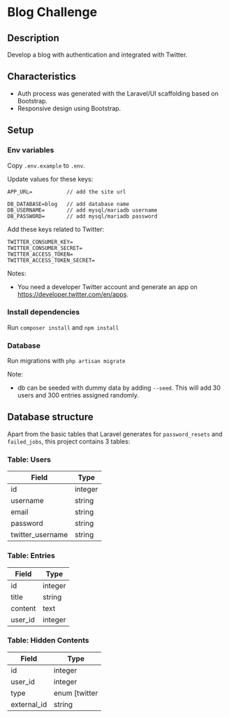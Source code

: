 # Blog Challenge

## Description

Develop a blog with authentication and integrated with Twitter.

## Characteristics

* Auth process was generated with the Laravel/UI scaffolding based on Bootstrap.
* Responsive design using Bootstrap.

## Setup

### Env variables

Copy `.env.example` to `.env`.

Update values for these keys:

```
APP_URL=           // add the site url

DB_DATABASE=blog   // add database name
DB_USERNAME=       // add mysql/mariadb username
DB_PASSWORD=       // add mysql/mariadb password
```

Add these keys related to Twitter:

```
TWITTER_CONSUMER_KEY=
TWITTER_CONSUMER_SECRET=
TWITTER_ACCESS_TOKEN=
TWITTER_ACCESS_TOKEN_SECRET=
```

Notes:
* You need a developer Twitter account and generate an app on https://developer.twitter.com/en/apps.

### Install dependencies

Run `composer install` and `npm install`

### Database

Run migrations with `php artisan migrate`

Note:
* db can be seeded with dummy data by adding `--seed`. This will add 30 users and 300 entries assigned randomly.

## Database structure

Apart from the basic tables that Laravel generates for `password_resets` and `failed_jobs`, this project contains 3 tables:

### Table: Users

Field | Type
----- | ----
id | integer
username | string
email | string
password | string
twitter_username | string

### Table: Entries

Field | Type
----- | ----
id | integer
title | string
content | text
user_id | integer

### Table: Hidden Contents

Field | Type
----- | ----
id | integer
user_id | integer
type | enum [twitter
external_id | string

